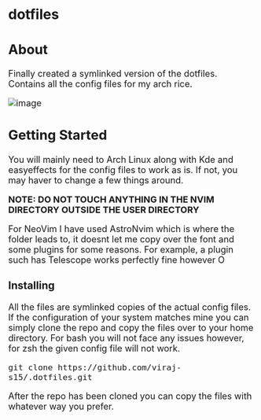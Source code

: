 # dotfiles

<font size =4>

## About <a name = "about"></a>

Finally created a symlinked version of the dotfiles.
Contains all the config files for my arch rice.

![image](https://github.com/viraj-s15/.dotfiles/assets/79002760/fc3a03b6-62fc-4a7f-8c7c-78ee286afba0)






## Getting Started <a name = "getting_started"></a>

You will mainly need to Arch Linux along with Kde and easyeffects for the config files to work as is. If not, you may haver to change
a few things around.

**NOTE: DO NOT TOUCH ANYTHING IN THE NVIM DIRECTORY OUTSIDE THE USER DIRECTORY**

For NeoVim I have used AstroNvim which is where the folder leads to, it doesnt let me copy over the font and some plugins for some reasons.
For example, a plugin such has Telescope works perfectly fine however O

### Installing

All the files are symlinked copies of the actual config files.
If the configuration of your system matches mine you can simply clone the repo and copy the files over to your home directory.
For bash you will not face any issues however, for zsh the given config file will not work.

```
git clone https://github.com/viraj-s15/.dotfiles.git
```

After the repo has been cloned you can copy the files with
whatever way you prefer.
